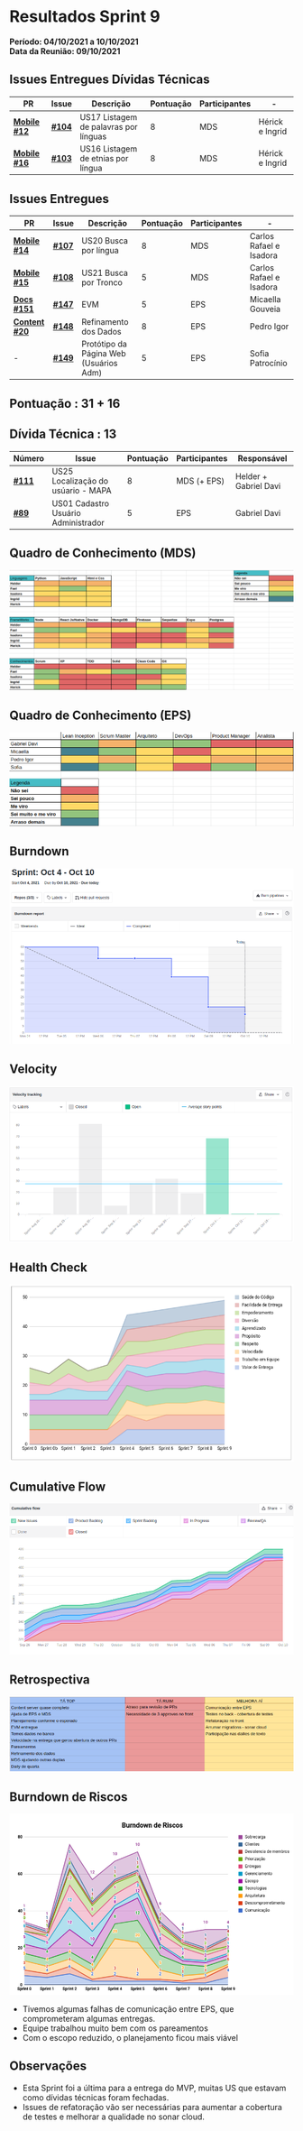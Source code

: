 # Resultados Sprint 9

**Período: 04/10/2021 a 10/10/2021**<br>
**Data da Reunião: 09/10/2021**

## Issues Entregues Dívidas Técnicas
| PR | Issue | Descrição | Pontuação | Participantes | - |
|----|-------|-----------|-----------|---------------|--|
| [**Mobile #12**](https://github.com/fga-eps-mds/2021.1-Multilind-Mobile-App/pull/12) | [**#104**](https://github.com/fga-eps-mds/2021.1-Multilind-Docs/issues/104) | US17 Listagem de palavras por línguas | 8 | MDS | Hérick e Ingrid |
| [**Mobile #16**](https://github.com/fga-eps-mds/2021.1-Multilind-Mobile-App/pull/12) | [**#103**](https://github.com/fga-eps-mds/2021.1-Multilind-Docs/issues/103) | US16 Listagem de etnias por língua | 8 | MDS | Hérick e Ingrid |

## Issues Entregues
| PR | Issue | Descrição | Pontuação | Participantes | - |
|----|-------|-----------|-----------|---------------|--|
| [**Mobile #14**](https://github.com/fga-eps-mds/2021.1-Multilind-Mobile-App/pull/14) | [**#107**](https://github.com/fga-eps-mds/2021.1-Multilind-Docs/issues/107) | US20 Busca por língua | 8 | MDS | Carlos Rafael e Isadora |
| [**Mobile #15**](https://github.com/fga-eps-mds/2021.1-Multilind-Mobile-App/pull/15) | [**#108**](https://github.com/fga-eps-mds/2021.1-Multilind-Docs/issues/108) | US21 Busca por Tronco | 5 | MDS | Carlos Rafael e Isadora |
| [**Docs #151**](https://github.com/fga-eps-mds/2021.1-Multilind-Docs/pull/151) | [**#147**](https://github.com/fga-eps-mds/2021.1-Multilind-Docs/issues/147) | EVM | 5 | EPS | Micaella Gouveia |
| [**Content #20**]() | [**#148**](https://github.com/fga-eps-mds/2021.1-Multilind-Docs/issues/148) | Refinamento dos Dados | 8 | EPS | Pedro Igor |
| - |[**#149**](https://github.com/fga-eps-mds/2021.1-Multilind-Docs/issues/149) | Protótipo da Página Web (Usuários Adm) | 5 | EPS | Sofia Patrocínio | - |


## Pontuação : 31 + 16
## Dívida Técnica : 13
| Número | Issue | Pontuação | Participantes | Responsável |
|--------|-------|-----------|---------------|-------------|
| [**#111**](https://github.com/fga-eps-mds/2021.1-Multilind-Docs/issues/111) | US25 Localização do usúario - MAPA | 8 | MDS (+ EPS) | Helder + Gabriel Davi |
| [**#89**](https://github.com/fga-eps-mds/2021.1-Multilind-Docs/issues/89) | US01 Cadastro Usuário Administrador | 5 | EPS | Gabriel Davi |


## Quadro de Conhecimento (MDS)
![quadro9](../../img/quadroConhecimento/quadro9.png)

## Quadro de Conhecimento (EPS)
![quadro9](../../img/quadroConhecimento/Equadro9.png)
## Burndown
![burn9](../../img/burndown/burndown9.png)

## Velocity
![velocity9](../../img/velocity/velocity9.png)

## Health Check
![health9](../../img/healthCheck/health9.png)

## Cumulative Flow
![cumulative9](../../img/cumulativeFlow/cumulative9.png)

## Retrospectiva
![retro9](../../img/retrospective/retro9.png)

## Burndown de Riscos
![riscos9](../../img/riscos/riscos9.png)

* Tivemos algumas falhas de comunicação entre EPS, que comprometeram algumas entregas.
* Equipe trabalhou muito bem com os pareamentos
* Com o escopo reduzido, o planejamento ficou mais viável

## Observações
* Esta Sprint foi a última para a entrega do MVP, muitas US que estavam como dívidas técnicas foram fechadas.
* Issues de refatoração vão ser necessárias para aumentar a cobertura de testes e melhorar a qualidade no sonar cloud.
